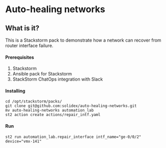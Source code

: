 # Auto-healing networks


## What is it?

This is a Stackstorm pack to demonstrate how a network can recover from router interface
failure.

#### Prerequisites
1. Stackstorm
2. Ansible pack for Stackstorm
3. StackStorm ChatOps integration with Slack

#### Installing

```
cd /opt/stackstorm/packs/
git clone git@github.com:solidex/auto-healing-networks.git
mv auto-healing-networks automation_lab
st2 action create actions/repair_intf.yaml
```

#### Run
```
st2 run automation_lab.repair_interface intf_name="ge-0/0/2" device="vmx-141"
